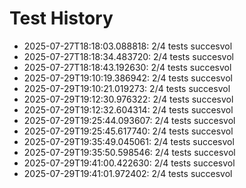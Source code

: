 # Test History

- 2025-07-27T18:18:03.088818: 2/4 tests succesvol
- 2025-07-27T18:18:34.483720: 2/4 tests succesvol
- 2025-07-27T18:18:43.192630: 2/4 tests succesvol
- 2025-07-29T19:10:19.386942: 2/4 tests succesvol
- 2025-07-29T19:10:21.019273: 2/4 tests succesvol
- 2025-07-29T19:12:30.976322: 2/4 tests succesvol
- 2025-07-29T19:12:32.604314: 2/4 tests succesvol
- 2025-07-29T19:25:44.093607: 2/4 tests succesvol
- 2025-07-29T19:25:45.617740: 2/4 tests succesvol
- 2025-07-29T19:35:49.045061: 2/4 tests succesvol
- 2025-07-29T19:35:50.598546: 2/4 tests succesvol
- 2025-07-29T19:41:00.422630: 2/4 tests succesvol
- 2025-07-29T19:41:01.972402: 2/4 tests succesvol
